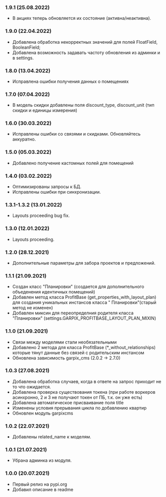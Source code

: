 ### 1.9.1 (25.08.2022)

- В акциях теперь обновляется их состояние (активна/неактивна).

### 1.9.0 (22.04.2022)

- Добавлена обработка некорректных значений для полей FloatField, BooleanField;
- Добавлена возможность задавать частоту обновления из админки и в settings.


### 1.8.0 (13.04.2022)

- Исправлена ошибки получения данных о помещениях

### 1.7.0 (07.04.2022)

- В модель скидки добавлены поля discount_type, discount_unit (тип скидки и единицы измерения)

### 1.6.0 (30.03.2022)

- Исправлены ошибки со связями и скидками. Обновляйтесь аккуратно.

### 1.5.0 (05.03.2022)

- Добавлено получение кастомных полей для помещений

### 1.4.0 (03.02.2022)

- Оптимизированы запросы к БД.
- Исправлены ошибки при синхронизации.

### 1.3.1-1.3.2 (13.01.2022)

- Layouts proceeding bug fix.

### 1.3.0 (12.01.2022)

- Layouts proceeding.

### 1.2.0 (28.12.2021)

- Дополнительные параметры для забора проектов и предложений.

### 1.1.1 (21.09.2021)

- Создан класс "Планировки" (создается для дополнительного объеденения идентичных помещений)
- Добавлен метод класса ProfitBase (get_properties_with_layout_plan) для создания уникальных инстансов класса "
  Планировки"(старый метод не изменен)
- Добавлен миксин для переопределния родителя класса "Планировки" (settings.GARPIX_PROFITBASE_LAYOUT_PLAN_MIXIN)

### 1.1.0 (21.09.2021)

- Связи между моделями стали необязательными
- Добавлено 2 метода для класса ProfitBase (*_without_relationships) которые тянут данные без связей с родительским
  инстансом
- Обновлена зависимость garpix_cms (2.0.2 -> 2.7.0)

### 1.0.3 (27.08.2021)

- Добавлена обработка случаев, когда в ответе на запрос приходит не то что ожидается.
- Добавлена проверка существования токена (при работе воркеров асинхронно, 2 и 3 не получают токен от ПБ, т.к. он уже
  есть)
- Добавлена автоматическое присваивание поля title
- Изменены условия прерывания цикла по добавлению квартир
- Обновлен модуль garpixcms

### 1.0.2 (22.07.2021)

- Добавлены related_name к моделям.

### 1.0.1 (21.07.2021)

- Убрана админка из модуля.

### 1.0.0 (20.07.2021)

- Первый релиз на pypi.org
- Добавил описание в readme
